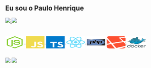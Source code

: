 ## Eu sou o Paulo Henrique
 <div>
  <a href="https://github.com/paulohsilvavieira">
  <img height="180em" src="https://github-readme-stats.vercel.app/api?username=paulohsilvavieira&show_icons=true&theme=dark&nclude_all_commits=true&count_private=true"/>
  <img height="180em" src="https://github-readme-stats.vercel.app/api/top-langs/?username=paulohsilvavieira&layout=compact&langs_count=7&theme=dark"/>
</div>
<div style="display: inline_block">
 
 #
   <img align="center" alt="php" height="40" width="60" src="https://raw.githubusercontent.com/devicons/devicon/master/icons/nodejs/nodejs-original.svg">
  <img align="center" alt="javascript" height="40" width="60" src="https://raw.githubusercontent.com/devicons/devicon/master/icons/javascript/javascript-plain.svg">
  <img align="center" alt="typescript" height="40" width="60" src="https://raw.githubusercontent.com/devicons/devicon/master/icons/typescript/typescript-plain.svg">
  <img align="center" alt="react" height="40" width="60" src="https://raw.githubusercontent.com/devicons/devicon/master/icons/react/react-original.svg">
  <img align="center" alt="php" height="40" width="60" src="https://raw.githubusercontent.com/devicons/devicon/master/icons/php/php-original.svg">
  <img align="center" alt="ruby" height="40" width="60" src="https://raw.githubusercontent.com/devicons/devicon/master/icons/laravel/laravel-plain.svg">
<img align="center" alt="ruby" height="40" width="60" src="https://raw.githubusercontent.com/devicons/devicon/1119b9f84c0290e0f0b38982099a2bd027a48bf1/icons/docker/docker-original-wordmark.svg" />

</div>
  
  ##
 
<div> 
  <a href = "mailto:paulo.hsilvavieira@gmail.com">
   <img src="https://img.shields.io/badge/-Gmail-%23333?style=for-the-badge&logo=gmail&logoColor=white" target="_blank"></a>
  <a href="https://www.linkedin.com/in/paulohsilvavieira" target="_blank">
   <img src="https://img.shields.io/badge/-LinkedIn-%230077B5?style=for-the-badge&logo=linkedin&logoColor=white" target="_blank">
  </a> 

</div>
